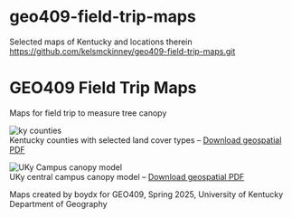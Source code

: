 # geo409-field-trip-maps
Selected maps of Kentucky and locations therein
https://github.com/kelsmckinney/geo409-field-trip-maps.git
# GEO409 Field Trip Maps

Maps for field trip to measure tree canopy

![ky counties](Layout3.jpg)  
Kentucky counties with selected land cover types – [Download geospatial PDF](kylanduse.pdf)

![UKy Campus canopy model](campus-canopy-model.jpg)  
UKy central campus canopy model – [Download geospatial PDF](campus-canopy-model.pdf)

Maps created by boydx for GEO409, Spring 2025, University of Kentucky Department of Geography